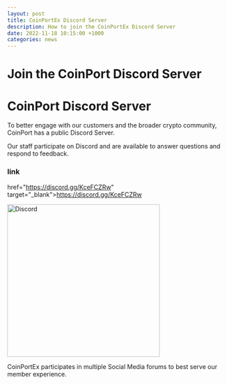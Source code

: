 ```yaml
---
layout: post
title: CoinPortEx Discord Server
description: How to join the CoinPortEx Discord Server
date: 2022-11-18 10:15:00 +1000
categories: news
---
```

# Join the CoinPort Discord Server
# CoinPort Discord Server

To better engage with our customers and the broader crypto community, CoinPort has a public Discord Server.

Our staff participate on Discord and are available to answer questions and respond to feedback.

### link
href="https://discord.gg/KceFCZRw" target="_blank">https://discord.gg/KceFCZRw
<div class="centerImage"><img src="images/Discord.png" alt="Discord" class="center" width="350px"></div>

CoinPortEx participates in multiple Social Media forums to best serve our member experience.
